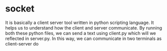 # socket
It is basically a client server tool written in python scripting language. It helps us to understand how the client and server communicate.
By running both these python files, we can send a text using client.py which will we reflected in server.py. In this way, we can communicate in two terminals as client-server do
